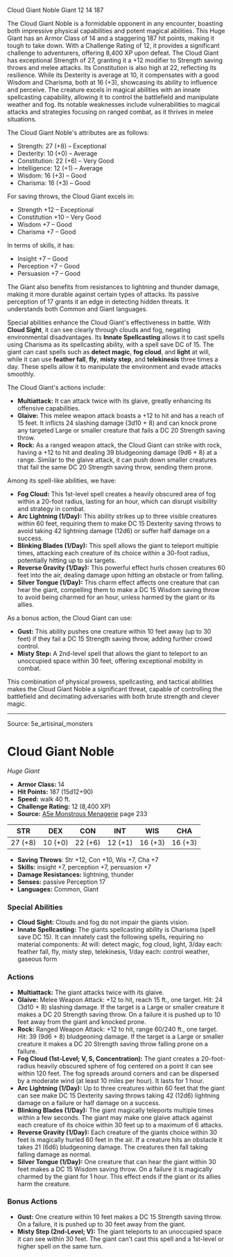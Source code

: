 <MonsterName/>Cloud Giant Noble</MonsterName>
<CreatureType/>Giant</CreatureType>
<CR/>12</CR>
<AC/>14</AC>
<HP/>187</HP>
<summary>The Cloud Giant Noble is a formidable opponent in any encounter, boasting both impressive physical capabilities and potent magical abilities. This Huge Giant has an Armor Class of 14 and a staggering 187 hit points, making it tough to take down. With a Challenge Rating of 12, it provides a significant challenge to adventurers, offering 8,400 XP upon defeat. The Cloud Giant has exceptional Strength of 27, granting it a +12 modifier to Strength saving throws and melee attacks. Its Constitution is also high at 22, reflecting its resilience. While its Dexterity is average at 10, it compensates with a good Wisdom and Charisma, both at 16 (+3), showcasing its ability to influence and perceive. The creature excels in magical abilities with an innate spellcasting capability, allowing it to control the battlefield and manipulate weather and fog. Its notable weaknesses include vulnerabilities to magical attacks and strategies focusing on ranged combat, as it thrives in melee situations.</summary>

<detail>

The Cloud Giant Noble's attributes are as follows: 
- Strength: 27 (+8) – Exceptional
- Dexterity: 10 (+0) – Average
- Constitution: 22 (+6) – Very Good
- Intelligence: 12 (+1) – Average
- Wisdom: 16 (+3) – Good
- Charisma: 16 (+3) – Good

For saving throws, the Cloud Giant excels in:
- Strength +12 – Exceptional
- Constitution +10 – Very Good
- Wisdom +7 – Good
- Charisma +7 – Good

In terms of skills, it has:
- Insight +7 – Good
- Perception +7 – Good
- Persuasion +7 – Good

The Giant also benefits from resistances to lightning and thunder damage, making it more durable against certain types of attacks. Its passive perception of 17 grants it an edge in detecting hidden threats. It understands both Common and Giant languages.

Special abilities enhance the Cloud Giant's effectiveness in battle. With **Cloud Sight**, it can see clearly through clouds and fog, negating environmental disadvantages. Its **Innate Spellcasting** allows it to cast spells using Charisma as its spellcasting ability, with a spell save DC of 15. The giant can cast spells such as **detect magic**, **fog cloud**, and **light** at will, while it can use **feather fall**, **fly**, **misty step**, and **telekinesis** three times a day. These spells allow it to manipulate the environment and evade attacks smoothly.

The Cloud Giant's actions include:
- **Multiattack:** It can attack twice with its glaive, greatly enhancing its offensive capabilities.
- **Glaive:** This melee weapon attack boasts a +12 to hit and has a reach of 15 feet. It inflicts 24 slashing damage (3d10 + 8) and can knock prone any targeted Large or smaller creature that fails a DC 20 Strength saving throw.
- **Rock:** As a ranged weapon attack, the Cloud Giant can strike with rock, having a +12 to hit and dealing 39 bludgeoning damage (9d6 + 8) at a range. Similar to the glaive attack, it can push down smaller creatures that fail the same DC 20 Strength saving throw, sending them prone.

Among its spell-like abilities, we have:
- **Fog Cloud:** This 1st-level spell creates a heavily obscured area of fog within a 20-foot radius, lasting for an hour, which can disrupt visibility and strategy in combat.
- **Arc Lightning (1/Day):** This ability strikes up to three visible creatures within 60 feet, requiring them to make DC 15 Dexterity saving throws to avoid taking 42 lightning damage (12d6) or suffer half damage on a success.
- **Blinking Blades (1/Day):** This spell allows the giant to teleport multiple times, attacking each creature of its choice within a 30-foot radius, potentially hitting up to six targets.
- **Reverse Gravity (1/Day):** This powerful effect hurls chosen creatures 60 feet into the air, dealing damage upon hitting an obstacle or from falling.
- **Silver Tongue (1/Day):** This charm effect affects one creature that can hear the giant, compelling them to make a DC 15 Wisdom saving throw to avoid being charmed for an hour, unless harmed by the giant or its allies.

As a bonus action, the Cloud Giant can use:
- **Gust:** This ability pushes one creature within 10 feet away (up to 30 feet) if they fail a DC 15 Strength saving throw, adding further crowd control.
- **Misty Step:** A 2nd-level spell that allows the giant to teleport to an unoccupied space within 30 feet, offering exceptional mobility in combat.

This combination of physical prowess, spellcasting, and tactical abilities makes the Cloud Giant Noble a significant threat, capable of controlling the battlefield and decimating adversaries with both brute strength and clever magic.</detail>



---

Source: 5e_artisinal_monsters

# Cloud Giant Noble

*Huge* *Giant*

- **Armor Class:** 14
- **Hit Points:** 187 (15d12+90)
- **Speed:** walk 40 ft.
- **Challenge Rating:** 12 (8,400 XP)
- **Source:** [A5e Monstrous Menagerie](https://enpublishingrpg.com/products/level-up-monstrous-menagerie-a5e) page 233

| STR | DEX | CON | INT | WIS | CHA |
| --- | --- | --- | --- | --- | --- |
| 27 (+8) | 10 (+0) | 22 (+6) | 12 (+1) | 16 (+3) | 16 (+3) |

- **Saving Throws**: Str +12, Con +10, Wis +7, Cha +7
- **Skills:** insight +7, perception +7, persuasion +7
- **Damage Resistances:** lightning, thunder
- **Senses:** passive Perception 17
- **Languages:** Common, Giant

### Special Abilities

- **Cloud Sight:** Clouds and fog do not impair the giants vision.
- **Innate Spellcasting:** The giants spellcasting ability is Charisma (spell save DC 15). It can innately cast the following spells, requiring no material components: At will: detect magic, fog cloud, light, 3/day each: feather fall, fly, misty step, telekinesis, 1/day each: control weather, gaseous form

### Actions

- **Multiattack:** The giant attacks twice with its glaive.
- **Glaive:** Melee Weapon Attack: +12 to hit, reach 15 ft., one target. Hit: 24 (3d10 + 8) slashing damage. If the target is a Large or smaller creature  it makes a DC 20 Strength saving throw. On a failure  it is pushed up to 10 feet away from the giant and knocked prone.
- **Rock:** Ranged Weapon Attack: +12 to hit, range 60/240 ft., one target. Hit: 39 (9d6 + 8) bludgeoning damage. If the target is a Large or smaller creature  it makes a DC 20 Strength saving throw  falling prone on a failure.
- **Fog Cloud (1st-Level; V, S, Concentration):** The giant creates a 20-foot-radius  heavily obscured sphere of fog centered on a point it can see within 120 feet. The fog spreads around corners and can be dispersed by a moderate wind (at least 10 miles per hour). It lasts for 1 hour.
- **Arc Lightning (1/Day):** Up to three creatures within 60 feet that the giant can see make DC 15 Dexterity saving throws  taking 42 (12d6) lightning damage on a failure or half damage on a success.
- **Blinking Blades (1/Day):** The giant magically teleports multiple times within a few seconds. The giant may make one glaive attack against each creature of its choice within 30 feet  up to a maximum of 6 attacks.
- **Reverse Gravity (1/Day):** Each creature of the giants choice within 30 feet is magically hurled 60 feet in the air. If a creature hits an obstacle  it takes 21 (6d6) bludgeoning damage. The creatures then fall  taking falling damage as normal.
- **Silver Tongue (1/Day):** One creature that can hear the giant within 30 feet makes a DC 15 Wisdom saving throw. On a failure  it is magically charmed by the giant for 1 hour. This effect ends if the giant or its allies harm the creature.

### Bonus Actions

- **Gust:** One creature within 10 feet makes a DC 15 Strength saving throw. On a failure, it is pushed up to 30 feet away from the giant.
- **Misty Step (2nd-Level; V):** The giant teleports to an unoccupied space it can see within 30 feet. The giant can't cast this spell and a 1st-level or higher spell on the same turn.




